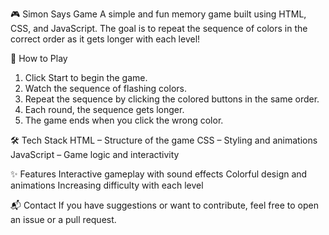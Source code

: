 🎮 Simon Says Game
A simple and fun memory game built using HTML, CSS, and JavaScript. The goal is to repeat the sequence of colors in the correct order as it gets longer with each level!

🧠 How to Play
1) Click Start to begin the game.
2) Watch the sequence of flashing colors.
3) Repeat the sequence by clicking the colored buttons in the same order.
4) Each round, the sequence gets longer.
4) The game ends when you click the wrong color.

🛠️ Tech Stack
HTML – Structure of the game
CSS – Styling and animations
JavaScript – Game logic and interactivity

✨ Features
Interactive gameplay with sound effects
Colorful design and animations
Increasing difficulty with each level

📬 Contact
If you have suggestions or want to contribute, feel free to open an issue or a pull request.

